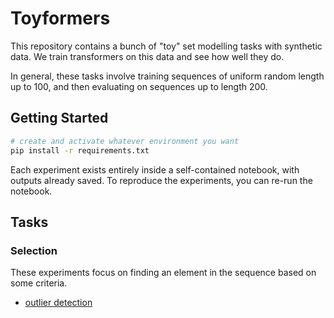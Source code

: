 # Toyformers

This repository contains a bunch of "toy" set modelling tasks with synthetic data.
We train transformers on this data and see how well they do.

In general, these tasks involve training sequences of uniform random length up to 100, and then evaluating on sequences up to length 200.

## Getting Started

```sh
# create and activate whatever environment you want
pip install -r requirements.txt
```

Each experiment exists entirely inside a self-contained notebook, with outputs already saved.
To reproduce the experiments, you can re-run the notebook.

## Tasks

### Selection

These experiments focus on finding an element in the sequence based on some criteria.

- [outlier detection](./selection/outlier_detection.ipynb)
